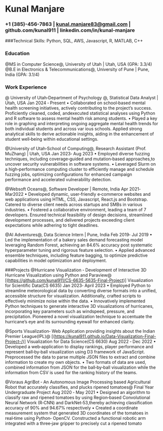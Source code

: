 # Kunal Manjare

### +1 (385)-456-7863 | kunal.manjare83@gmail.com | github.com/kunal911 | linkedin.com/in/kunal-manjare

###Technical Skills: Python, SQL, AWS, Javascript, R, MATLAB, C++

### Education
@MS in Computer Science@, University of Utah | Utah, USA (GPA: 3.3/4)                                      
@B.E in Electronics & Telecommunications@, University of Pune | Pune, India (GPA: 3.1/4)


### Work Experience
@ University of Utah‑Department of Psychology @, Statistical Data Analyst | Utah, USA
 Jan 2024 ‑ Present
 • Collaborated on school‑based mental health screening initiatives, actively contributing to the project’s success. Proficiently cleaned,
 coded, andexecuted statistical analyses using Python and R software to assess mental health risk among students.
 • Played a key role in graphing and interpreting ongoing aggregate mental health trends for both individual students and across var
ious schools. Applied strong analytical skills to derive actionable insights, aiding in the enhancement of student well‑being within
 educational settings.

 @University of Utah‑School of Computing@, Research Assistant (Prof. MuZhang) | Utah, USA
 Jan 2023‑ Aug 2023
 • Employed diverse fuzzing techniques, including coverage‑guided and mutation‑based approaches,to uncover security vulnerabilities
 in software systems.
 • Leveraged Slurm on a high‑performance computing cluster to efficiently manage and schedule fuzzing jobs, optimizing configurations
 for enhanced campaign performance and accelerated vulnerability detection.
 
 @Websoft Oceans@, Software Developer | Remote, India
 Apr 2021‑ Mar2022
 • Developed dynamic, user‑friendly e‑commerce websites and web applications using HTML, CSS, Javascript, React.js and Bootstrap.
 Catered to diverse client needs across startups and SMBs in various industries.
 • Fostered a collaborative environment, leading a team of 7 developers. Ensured technical feasibility of design decisions, streamlined
 development processes, and delivered projects exceeding client expectations while adhering to tight deadlines.
 
 @AI Adventures@, Data Science Intern | Pune, India
 Feb 2019‑ Jul 2019
• Led the implementation of a bakery sales demand forecasting model leveraging Random Forest, achieving an 84.6% accuracy post systematic 
hyperparameter tuning and rigorous feature selection. 
• Applied advanced ensemble techniques, including feature bagging, to optimize predictive capabilities in model optimization and deployment.


###Projects
@Hurricane Visualization ‑ Development of Interactive 3D Hurricane Visualization using
 Python and Paraview@ [(https://github.com/kunal911/CS-6635-5635-Final-Project)]
 Visualization for Scientific Data(CS 6635)                                             Jan 2023‑ April 2023
 • Employed Python to streamline meteorological data by converting diverse formats into a unified, accessible structure for visualization.
 Additionally, crafted scripts to effectively minimize noise within the data.
 • Innovatively implemented Python techniques to generate interactive 3D visualizations of hurricanes, incorporating key parameters such as windspeed, pressure, and precipitation. Pioneered a novel visualization technique to accentuate the hurricane’s eye and its surrounding eyewall for enhanced clarity.

@Sports Visualization‑ Web Application providing insights about the Indian Premier
 League(IPL)@ [(https://kunal911.github.io/Data-Visualization-Final-Project-/)]
 Visualization for Data Science(CS 6630)                                                 Aug 2022 ‑ Dec 2022
 • Developed a web‑application to display rankings, player performance and represent ball‑by‑ball visualization using D3 framework of JavaScript. Preprocessed the data to parse multiple JSON files to extract and combine information to create my own objects.
 • Two formats of data are used, combined information from JSON for the ball‑by‑ball visualization while the information from CSV is used for the ranking history of the teams.

 
 @Voraus AgriBot ‑ An Autonomous Image Processing based Agricultural Robot that accurately
 classifies, and plucks ripened tomatoes@
 Final Year Undergraduate Project                                                        Aug 2020 ‑ May 2021
 • Designed an algorithm to classify raw and ripened tomatoes by using Region‑based Convolutional Neural Network (R‑CNN) and DarkNet‑53,thereby achieving classification accuracy of 90% and 94.67% respectively
 • Created a coordinate measurement system that generated 3D coordinates of the tomatoes in real‑time using Python‑ OpenCV. Constructed a functional robotic arm integrated with a three‑jaw gripper to precisely cut a ripened tomato

 
